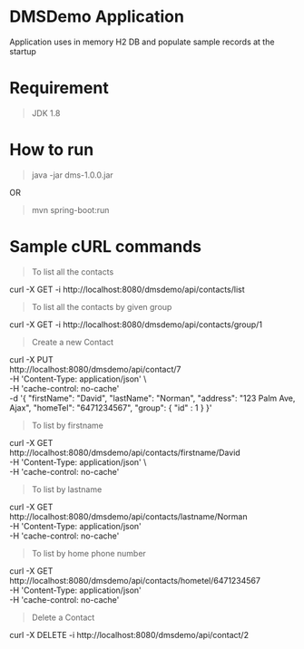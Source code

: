 # DMSDemo Application

Application uses in memory H2 DB and populate sample records at the startup 


# Requirement
> JDK 1.8

# How to run

> java -jar dms-1.0.0.jar

OR

> mvn spring-boot:run

# Sample cURL commands

> To list all the contacts

curl -X GET -i http://localhost:8080/dmsdemo/api/contacts/list

> To list all the contacts by given group

curl -X GET -i http://localhost:8080/dmsdemo/api/contacts/group/1

> Create a new Contact 

curl -X PUT \
  http://localhost:8080/dmsdemo/api/contact/7 \
  -H 'Content-Type: application/json' \  
  -H 'cache-control: no-cache' \
  -d '{
	"firstName": "David",
	"lastName": "Norman",
	"address": "123 Palm Ave, Ajax",
	"homeTel": "6471234567",
	"group":  {
		"id" : 1
	}
}'


> To list by firstname

curl -X GET \
  http://localhost:8080/dmsdemo/api/contacts/firstname/David \
  -H 'Content-Type: application/json' \  
  -H 'cache-control: no-cache'

> To list by lastname

curl -X GET \
  http://localhost:8080/dmsdemo/api/contacts/lastname/Norman \
  -H 'Content-Type: application/json' \
  -H 'cache-control: no-cache'

> To list by home phone number

curl -X GET \
  http://localhost:8080/dmsdemo/api/contacts/hometel/6471234567 \
  -H 'Content-Type: application/json' \
  -H 'cache-control: no-cache'

> Delete a Contact

curl -X DELETE -i http://localhost:8080/dmsdemo/api/contact/2

